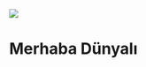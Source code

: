 <img src="https://images.pexels.com/photos/270348/pexels-photo-270348.jpeg?cs=srgb&dl=pexels-pixabay-270348.jpg&fm=jpg" >

<h1 style=font family="roboto">Merhaba Dünyalı</h1>

